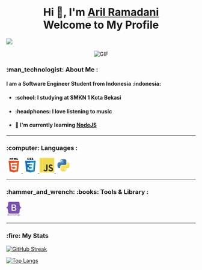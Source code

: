 <h1 align="center">Hi 👋, I'm <a href="https://github.com/arilramadani24/">Aril Ramadani</a> <br> Welcome to My Profile</h1>


![](https://komarev.com/ghpvc/?username=arilramadani24&style=flat-square)

<p align="center">
  <img height="300" width="400" alt="GIF" src="https://media.giphy.com/media/SWoSkN6DxTszqIKEqv/giphy.gif">
</p>

<h3>:man_technologist: About Me :</h3>

<h4>I am a Software Engineer Student from Indonesia :indonesia:</h4>
<ul>
  <li><h4>:school: I studying at SMKN 1 Kota Bekasi</h4></li>
  <li><h4>:headphones: I love listening to music</h4></li>
  <li><h4>🌱 I'm currently learning <a href="https://nodejs.org/en/" target="_blank">NodeJS</a></h4></li>
</ul>

<hr>

<h3 align="left">:computer: Languages :</h3>
<p align="left"> <a href="https://www.w3.org/html/" target="_blank" rel="noreferrer"> <img src="https://raw.githubusercontent.com/devicons/devicon/master/icons/html5/html5-original-wordmark.svg" alt="html5" width="40" height="40"/> </a> <a href="https://www.w3schools.com/css/" target="_blank" rel="noreferrer"> <img src="https://raw.githubusercontent.com/devicons/devicon/master/icons/css3/css3-original-wordmark.svg" alt="css3" width="40" height="40"/> </a>  <a href="https://developer.mozilla.org/en-US/docs/Web/JavaScript" target="_blank" rel="noreferrer"> <img src="https://raw.githubusercontent.com/devicons/devicon/master/icons/javascript/javascript-original.svg" alt="javascript" width="40" height="40"/> </a> <a href="https://www.python.org" target="_blank" rel="noreferrer"> <img src="https://raw.githubusercontent.com/devicons/devicon/master/icons/python/python-original.svg" alt="python" width="40" height="40"/> </a>  </p>

<hr>

<h3>:hammer_and_wrench: :books: Tools & Library : </h3>
<p align"left"><a href="https://getbootstrap.com" target="_blank" rel="noreferrer"> <img src="https://raw.githubusercontent.com/devicons/devicon/master/icons/bootstrap/bootstrap-plain-wordmark.svg" alt="bootstrap" width="40" height="40"/> </a></p>

<hr>

<h3>:fire: My Stats</h3>

[![GitHub Streak](http://github-readme-streak-stats.herokuapp.com?user=arilramadani24&theme=black-ice&dates=1BDDD1)](https://git.io/streak-stats)

[![Top Langs](https://github-readme-stats.vercel.app/api/top-langs/?username=arilramadani24&layout=compact)](https://github.com/arilramadani24/github-readme-stats)
